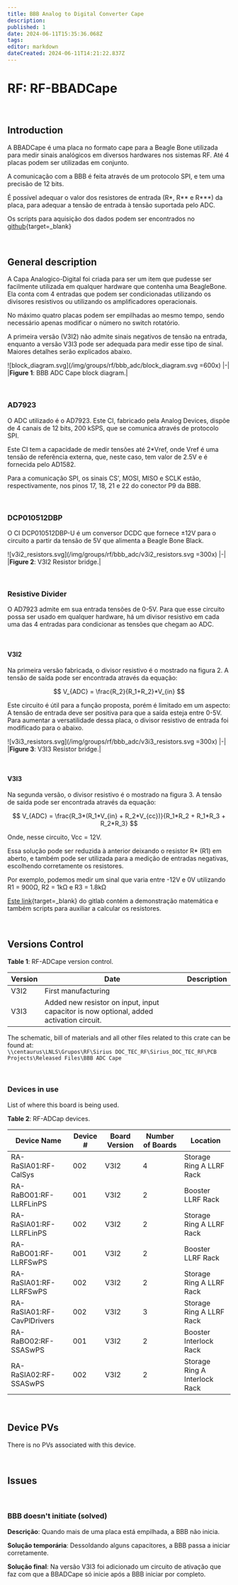 ```yaml
---
title: BBB Analog to Digital Converter Cape
description: 
published: 1
date: 2024-06-11T15:35:36.068Z
tags: 
editor: markdown
dateCreated: 2024-06-11T14:21:22.837Z
---
```


# RF: RF-BBADCape

<br>

## Introduction

A BBADCape é uma placa no formato cape para a Beagle Bone utilizada para medir sinais analógicos em diversos hardwares nos sistemas RF. Até 4 placas podem ser utilizadas em conjunto.

A comunicação com a BBB é feita através de um protocolo SPI, e tem uma precisão de 12 bits.

É possível adequar o valor dos resistores de entrada (R*, R** e R***) da placa, para adequar a tensão de entrada à tensão suportada pelo ADC.

Os scripts para aquisição dos dados podem ser encontrados no [github](https://github.com/lnls-sirius/cas-rf-poe-adc/tree/master/poeAdcSPI){target=_blank}

<br>

## General description

A Capa Analogico-Digital foi criada para ser um item que pudesse ser facilmente utilizada em qualquer hardware que contenha uma BeagleBone. Ela conta com 4 entradas que podem ser condicionadas utilizando os divisores resistivos ou utilizando os amplificadores operacionais.

No máximo quatro placas podem ser empilhadas ao mesmo tempo, sendo necessário apenas modificar o número no switch rotatório.

A primeira versão (V3I2) não admite sinais negativos de tensão na entrada, enquanto a versão V3I3 pode ser adequada para medir esse tipo de sinal. Maiores detalhes serão explicados abaixo. 

![block_diagram.svg](/img/groups/rf/bbb_adc/block_diagram.svg =600x)
|-|
|**Figure 1**: BBB ADC Cape block diagram.|

<br>

### AD7923

O ADC utilizado é o AD7923. Este CI, fabricado pela Analog Devices, dispõe de 4 canais de 12 bits, 200 kSPS, que se comunica através de protocolo SPI.

Este CI tem a capacidade de medir tensões até 2*Vref, onde Vref é uma tensão de referência externa, que, neste caso, tem valor de 2.5V e é fornecida pelo AD1582.

Para a comunicação SPI, os sinais CS', MOSI, MISO e SCLK estão, respectivamente, nos pinos 17, 18, 21 e 22 do conector P9 da BBB. 

<br>

### DCP010512DBP

O CI DCP010512DBP-U é um conversor DCDC que fornece ±12V para o circuito a partir da tensão de 5V que alimenta a Beagle Bone Black.

![v3i2_resistors.svg](/img/groups/rf/bbb_adc/v3i2_resistors.svg =300x)
|-|
|**Figure 2**: V3I2 Resistor bridge.|

<br>

### Resistive Divider

O AD7923 admite em sua entrada tensões de 0-5V. Para que esse circuito possa ser usado em qualquer hardware, há um divisor resistivo em cada uma das 4 entradas para condicionar as tensões que chegam ao ADC.

<br>

#### V3I2

Na primeira versão fabricada, o divisor resistivo é o mostrado na figura 2. A tensão de saída pode ser encontrada através da equação:

$$
V_{ADC} = \frac{R_2}{R_1+R_2}*V_{in}
$$

Este circuito é útil para a função proposta, porém é limitado em um aspecto: A tensão de entrada deve ser positiva para que a saída esteja entre 0-5V. Para aumentar a versatilidade dessa placa, o divisor resistivo de entrada foi modificado para o abaixo.

![v3i3_resistors.svg](/img/groups/rf/bbb_adc/v3i3_resistors.svg =300x)
|-|
|**Figure 3**: V3I3 Resistor bridge.|

<br>

#### V3I3

Na segunda versão, o divisor resistivo é o mostrado na figura 3. A tensão de saída pode ser encontrada através da equação:

$$
V_{ADC} = \frac{R_3*(R_1*V_{in} + R_2*V_{cc})}{R_1*R_2 + R_1*R_3 + R_2*R_3}
$$

Onde, nesse circuito, Vcc = 12V. 

Essa solução pode ser reduzida à anterior deixando o resistor R* (R1) em aberto, e também pode ser utilizada para a medição de entradas negativas, escolhendo corretamente os resistores.

Por exemplo, podemos medir um sinal que varia entre -12V e 0V utilizando R1 = 900Ω, R2 = 1kΩ e R3 = 1.8kΩ

[Este link](https://gitlab.cnpem.br/david.daminelli/resistors_calc){target=_blank} do gitlab contém a demonstração matemática e também scripts para auxiliar a calcular os resistores.

<br>

## Versions Control

**Table 1**: RF-ADCape version control. 

|Version| Date| Description |
|-|-|-|
|V3I2| 	First manufacturing |
|V3I3| 	Added new resistor on input, input capacitor is now optional, added activation circuit. |

The schematic, bill of materials and all other files related to this crate can be found at: <br>
`\\centaurus\LNLS\Grupos\RF\Sirius DOC_TEC_RF\Sirius_DOC_TEC_RF\PCB Projects\Released Files\BBB ADC Cape`

<br>

### Devices in use

List of where this board is being used.

**Table 2**: RF-ADCap devices. 

|Device Name| Device #| Board Version| Number of Boards| Location |
|-|-|-|-|-|
|RA-RaSIA01:RF-CalSys| 002| V3I2| 4| Storage Ring A LLRF Rack |
|RA-RaBO01:RF-LLRFLinPS| 001| V3I2| 2| Booster LLRF Rack |
|RA-RaSIA01:RF-LLRFLinPS| 002| V3I2| 2| Storage Ring A LLRF Rack |
|RA-RaBO01:RF-LLRFSwPS| 001| V3I2| 2| Booster LLRF Rack |
|RA-RaSIA01:RF-LLRFSwPS| 002| V3I2| 2| Storage Ring A LLRF Rack |
|RA-RaSIA01:RF-CavPlDrivers| 002| V3I2| 3| Storage Ring A LLRF Rack |
|RA-RaBO02:RF-SSASwPS| 001| V3I2| 2| Booster Interlock Rack |
|RA-RaSIA02:RF-SSASwPS| 002| V3I2| 2| Storage Ring A Interlock Rack |

<br>

## Device PVs

There is no PVs associated with this device.

<br>

## Issues

<br>

### BBB doesn't initiate (solved)

**Descrição**: Quando mais de uma placa está empilhada, a BBB não inicia.

**Solução temporária**: Dessoldando alguns capacitores, a BBB passa a iniciar corretamente. 

**Solução final**: Na versão V3I3 foi adicionado um circuito de ativação que faz com que a BBADCape só inicie após a BBB iniciar por completo.
